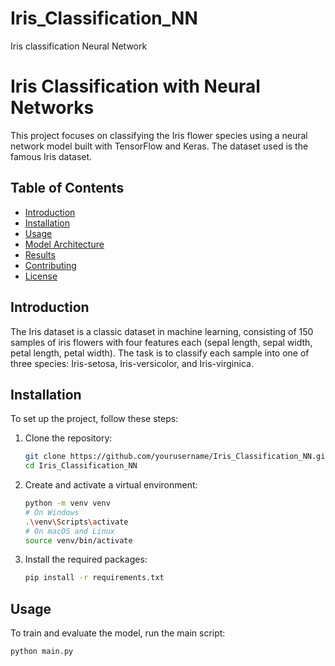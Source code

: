# Iris_Classification_NN
Iris classification Neural Network

# Iris Classification with Neural Networks

This project focuses on classifying the Iris flower species using a neural network model built with TensorFlow and Keras. The dataset used is the famous Iris dataset.

## Table of Contents

- [Introduction](#introduction)
- [Installation](#installation)
- [Usage](#usage)
- [Model Architecture](#model-architecture)
- [Results](#results)
- [Contributing](#contributing)
- [License](#license)

## Introduction

The Iris dataset is a classic dataset in machine learning, consisting of 150 samples of iris flowers with four features each (sepal length, sepal width, petal length, petal width). The task is to classify each sample into one of three species: Iris-setosa, Iris-versicolor, and Iris-virginica.

## Installation

To set up the project, follow these steps:

1. Clone the repository:
    ```sh
    git clone https://github.com/yourusername/Iris_Classification_NN.git
    cd Iris_Classification_NN
    ```

2. Create and activate a virtual environment:
    ```sh
    python -m venv venv
    # On Windows
    .\venv\Scripts\activate
    # On macOS and Linux
    source venv/bin/activate
    ```

3. Install the required packages:
    ```sh
    pip install -r requirements.txt
    ```

## Usage

To train and evaluate the model, run the main script:
```sh
python main.py
